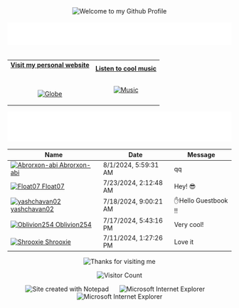 <!-- "Hero" Header -->
<div align="center">
  <img src="https://github.com/BrunnerLivio/brunnerlivio/blob/master/images/welcome.png?raw=true" style="max-width: 100%;" alt="Welcome to my Github Profile" />
  <br />
  <br />
  <img height="50" alt="My Name is Livio and I like Node.js" src="images/personal_note.svg" />
  <br />
  <br />

</div>

<!-- Social -->
<table width="100%" align="center">
<tr>
<td align="center">
<a href="https://brunnerliv.io">
<strong>Visit my personal website </strong>
<br />
<br />
<br />

<p>

<img alt="Globe" height="80" src="images/globe.gif">
</a>
</p>

</td>


<td align="center">
<a href="https://www.youtube.com/watch?v=3YxaaGgTQYM&ab_channel=EvanescenceVEVO">
<strong>Listen to cool music</strong>
<br />
<br />


<p>
<img height="100" alt="Music" src="images/music.gif"> 
</a>
</p>

</td>
</tr>
</table>

<div align="center">
<a href="https://github.com/BrunnerLivio/brunnerlivio/issues/62#issuecomment-new"><img src="images/guestbook.svg"></a> 
</div>

<!-- Guestbook -->
| Name | Date | Message |
|---|---|---|
| <a href="https://github.com/Abrorxon-abi"><img width="24" src="https://avatars.githubusercontent.com/u/128204844?s=24&v=4" alt="Abrorxon-abi" /> Abrorxon-abi</a> |8/1/2024, 5:59:31 AM|qq|
| <a href="https://github.com/Float07"><img width="24" src="https://avatars.githubusercontent.com/u/39651883?s=24&u=2673ed80871a0a62fd65c89187d547a0398222d0&v=4" alt="Float07" /> Float07</a> |7/23/2024, 2:12:48 AM|Hey! 😎|
| <a href="https://github.com/yashchavan02"><img width="24" src="https://avatars.githubusercontent.com/u/152779289?s=24&u=d40894ea3109fa0a9daa5563698f62da44c42b61&v=4" alt="yashchavan02" /> yashchavan02</a> |7/18/2024, 9:00:21 AM|✋Hello Guestbook !!|
| <a href="https://github.com/Oblivion254"><img width="24" src="https://avatars.githubusercontent.com/u/155835594?s=24&v=4" alt="Oblivion254" /> Oblivion254</a> |7/17/2024, 5:43:16 PM|Very cool!|
| <a href="https://github.com/Shrooxie"><img width="24" src="https://avatars.githubusercontent.com/u/121855012?s=24&u=0836a860c109632575e27a58b5d61e894d2776a0&v=4" alt="Shrooxie" /> Shrooxie</a> |7/11/2024, 1:27:26 PM|Love it|
<!-- /Guestbook -->

<!-- Footer -->

<div align="center">

<img height="120" alt="Thanks for visiting me" width="100%" src="https://raw.githubusercontent.com/BrunnerLivio/brunnerlivio/master/images/marquee.svg" />
<br />

![Visitor Count](https://profile-counter.glitch.me/brunnerlivio/count.svg)


<img src="https://raw.githubusercontent.com/BrunnerLivio/brunnerlivio/master/images/notepad.gif" alt="Site created with Notepad" height="30" />
<!-- "margin-right: whatever;" -->
<span>&nbsp;&nbsp;&nbsp;&nbsp;</span>  
<img src="https://raw.githubusercontent.com/BrunnerLivio/brunnerlivio/master/images/ie_logo.gif" alt="Microsoft Internet Explorer" />
<span>&nbsp;&nbsp;&nbsp;&nbsp;</span>  
<img src="https://raw.githubusercontent.com/BrunnerLivio/brunnerlivio/master/images/noframes.gif" alt="Microsoft Internet Explorer" />

</div>

